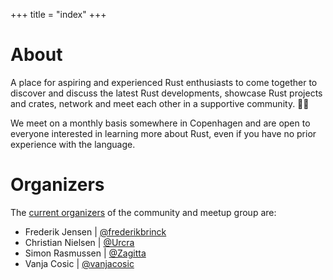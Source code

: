 +++
title = "index"
+++

# About

A place for aspiring and experienced Rust enthusiasts to come together to discover and discuss the latest Rust developments, showcase Rust projects and crates, network and meet each other in a supportive community. 🦀🧡

We meet on a monthly basis somewhere in Copenhagen and are open to everyone interested in learning more about Rust, even if you have no prior experience with the language.

# Organizers

The [current organizers](https://www.meetup.com/copenhagen-rust-community/members/?op=leaders) of the community and meetup group are:

- Frederik Jensen | [@frederikbrinck](https://github.com/frederikbrinck)
- Christian Nielsen | [@Urcra](https://github.com/Urcra)
- Simon Rasmussen | [@Zagitta](https://github.com/Zagitta)
- Vanja Cosic | [@vanjacosic](https://vanjacosic.com)

